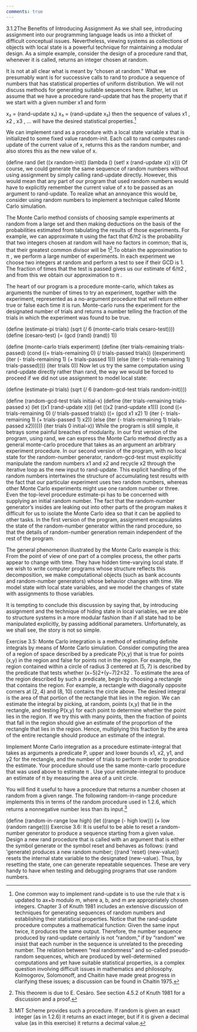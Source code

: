 ```yaml
---
comments: true
---
```


3.1.2The Benefits of Introducing Assignment
As we shall see, introducing assignment into our programming language leads us into a thicket of difficult conceptual issues. Nevertheless, viewing systems as collections of objects with local state is a powerful technique for maintaining a modular design. As a simple example, consider the design of a procedure rand that, whenever it is called, returns an integer chosen at random.

It is not at all clear what is meant by “chosen at random.” What we presumably want is for successive calls to rand to produce a sequence of numbers that has statistical properties of uniform distribution. We will not discuss methods for generating suitable sequences here. Rather, let us assume that we have a procedure rand-update that has the property that if we start with a given number x1
 and form

x₂ = (rand-update x₁)
x₃ = (rand-update x₂)
then the sequence of values x1
, x2
, x3
, … will have the desired statistical properties.[^1]

We can implement rand as a procedure with a local state variable x that is initialized to some fixed value random-init. Each call to rand computes rand-update of the current value of x, returns this as the random number, and also stores this as the new value of x.

(define rand
  (let ((x random-init))
    (lambda () (set! x (rand-update x)) x)))
Of course, we could generate the same sequence of random numbers without using assignment by simply calling rand-update directly. However, this would mean that any part of our program that used random numbers would have to explicitly remember the current value of x to be passed as an argument to rand-update. To realize what an annoyance this would be, consider using random numbers to implement a technique called Monte Carlo simulation.

The Monte Carlo method consists of choosing sample experiments at random from a large set and then making deductions on the basis of the probabilities estimated from tabulating the results of those experiments. For example, we can approximate π
 using the fact that 6/π2
 is the probability that two integers chosen at random will have no factors in common; that is, that their greatest common divisor will be 1[^2].To obtain the approximation to π
, we perform a large number of experiments. In each experiment we choose two integers at random and perform a test to see if their GCD is 1. The fraction of times that the test is passed gives us our estimate of 6/π2
, and from this we obtain our approximation to π
.

The heart of our program is a procedure monte-carlo, which takes as arguments the number of times to try an experiment, together with the experiment, represented as a no-argument procedure that will return either true or false each time it is run. Monte-carlo runs the experiment for the designated number of trials and returns a number telling the fraction of the trials in which the experiment was found to be true.

(define (estimate-pi trials)
  (sqrt (/ 6 (monte-carlo trials 
                          cesaro-test))))
(define (cesaro-test)
   (= (gcd (rand) (rand)) 1))

(define (monte-carlo trials experiment)
  (define (iter trials-remaining trials-passed)
    (cond ((= trials-remaining 0)
           (/ trials-passed trials))
          ((experiment)
           (iter (- trials-remaining 1) 
                 (+ trials-passed 1)))
          (else
           (iter (- trials-remaining 1) 
                 trials-passed))))
  (iter trials 0))
Now let us try the same computation using rand-update directly rather than rand, the way we would be forced to proceed if we did not use assignment to model local state:

(define (estimate-pi trials)
  (sqrt (/ 6 (random-gcd-test trials 
                              random-init))))

(define (random-gcd-test trials initial-x)
  (define (iter trials-remaining 
                trials-passed 
                x)
    (let ((x1 (rand-update x)))
      (let ((x2 (rand-update x1)))
        (cond ((= trials-remaining 0)
               (/ trials-passed trials))
              ((= (gcd x1 x2) 1)
               (iter (- trials-remaining 1)
                     (+ trials-passed 1)
                     x2))
              (else
               (iter (- trials-remaining 1)
                     trials-passed
                     x2))))))
  (iter trials 0 initial-x))
While the program is still simple, it betrays some painful breaches of modularity. In our first version of the program, using rand, we can express the Monte Carlo method directly as a general monte-carlo procedure that takes as an argument an arbitrary experiment procedure. In our second version of the program, with no local state for the random-number generator, random-gcd-test must explicitly manipulate the random numbers x1 and x2 and recycle x2 through the iterative loop as the new input to rand-update. This explicit handling of the random numbers intertwines the structure of accumulating test results with the fact that our particular experiment uses two random numbers, whereas other Monte Carlo experiments might use one random number or three. Even the top-level procedure estimate-pi has to be concerned with supplying an initial random number. The fact that the random-number generator’s insides are leaking out into other parts of the program makes it difficult for us to isolate the Monte Carlo idea so that it can be applied to other tasks. In the first version of the program, assignment encapsulates the state of the random-number generator within the rand procedure, so that the details of random-number generation remain independent of the rest of the program.

The general phenomenon illustrated by the Monte Carlo example is this: From the point of view of one part of a complex process, the other parts appear to change with time. They have hidden time-varying local state. If we wish to write computer programs whose structure reflects this decomposition, we make computational objects (such as bank accounts and random-number generators) whose behavior changes with time. We model state with local state variables, and we model the changes of state with assignments to those variables.

It is tempting to conclude this discussion by saying that, by introducing assignment and the technique of hiding state in local variables, we are able to structure systems in a more modular fashion than if all state had to be manipulated explicitly, by passing additional parameters. Unfortunately, as we shall see, the story is not so simple.

Exercise 3.5: Monte Carlo integration is a method of estimating definite integrals by means of Monte Carlo simulation. Consider computing the area of a region of space described by a predicate P(x,y)
 that is true for points (x,y)
 in the region and false for points not in the region. For example, the region contained within a circle of radius 3 centered at (5, 7) is described by the predicate that tests whether (x−5)2+(y−7)2≤32
. To estimate the area of the region described by such a predicate, begin by choosing a rectangle that contains the region. For example, a rectangle with diagonally opposite corners at (2, 4) and (8, 10) contains the circle above. The desired integral is the area of that portion of the rectangle that lies in the region. We can estimate the integral by picking, at random, points (x,y)
 that lie in the rectangle, and testing P(x,y)
 for each point to determine whether the point lies in the region. If we try this with many points, then the fraction of points that fall in the region should give an estimate of the proportion of the rectangle that lies in the region. Hence, multiplying this fraction by the area of the entire rectangle should produce an estimate of the integral.

Implement Monte Carlo integration as a procedure estimate-integral that takes as arguments a predicate P, upper and lower bounds x1, x2, y1, and y2 for the rectangle, and the number of trials to perform in order to produce the estimate. Your procedure should use the same monte-carlo procedure that was used above to estimate π
. Use your estimate-integral to produce an estimate of π
 by measuring the area of a unit circle.

You will find it useful to have a procedure that returns a number chosen at random from a given range. The following random-in-range procedure implements this in terms of the random procedure used in 1.2.6, which returns a nonnegative number less than its input.[^3]

(define (random-in-range low high)
  (let ((range (- high low)))
    (+ low (random range))))
Exercise 3.6: It is useful to be able to reset a random-number generator to produce a sequence starting from a given value. Design a new rand procedure that is called with an argument that is either the symbol generate or the symbol reset and behaves as follows: (rand 'generate) produces a new random number; ((rand 'reset) ⟨new-value⟩) resets the internal state variable to the designated ⟨new-value⟩. Thus, by resetting the state, one can generate repeatable sequences. These are very handy to have when testing and debugging programs that use random numbers.


[^1]:
    One common way to implement rand-update is to use the rule that x is updated to ax+b modulo m, where a, b, and m are appropriately chosen integers. Chapter 3 of Knuth 1981 includes an extensive discussion of techniques for generating sequences of random numbers and establishing their statistical properties. Notice that the rand-update procedure computes a mathematical function: Given the same input twice, it produces the same output. Therefore, the number sequence produced by rand-update certainly is not “random,” if by “random” we insist that each number in the sequence is unrelated to the preceding number. The relation between “real randomness” and so-called pseudo-random sequences, which are produced by well-determined computations and yet have suitable statistical properties, is a complex question involving difficult issues in mathematics and philosophy. Kolmogorov, Solomonoff, and Chaitin have made great progress in clarifying these issues; a discussion can be found in Chaitin 1975.

[^2]:
    This theorem is due to E. Cesàro. See section 4.5.2 of Knuth 1981 for a discussion and a proof.

[^3]:
    MIT Scheme provides such a procedure. If random is given an exact integer (as in 1.2.6) it returns an exact integer, but if it is given a decimal value (as in this exercise) it returns a decimal value.
